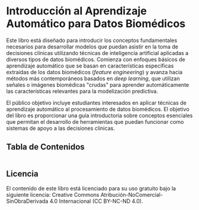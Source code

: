 # Introducción al Aprendizaje Automático para Datos Biomédicos

Este libro está diseñado para introducir los conceptos fundamentales necesarios para desarrollar modelos que puedan asistir en la toma de decisiones clínicas utilizando técnicas de inteligencia artificial aplicadas a diversos tipos de datos biomédicos. Comienza con enfoques básicos de aprendizaje automático que se basan en características específicas extraídas de los datos biomédicos (*feature engineering*) y avanza hacia métodos más contemporáneos basados en *deep learning*, que utilizan señales o imágenes biomédicas "crudas" para aprender automáticamente las características relevantes para la modelización predictiva.

El público objetivo incluye estudiantes interesados en aplicar técnicas de aprendizaje automático al procesamiento de datos biomédicos. El objetivo del libro es proporcionar una guía introductoria sobre conceptos esenciales que permitan el desarrollo de herramientas que puedan funcionar como sistemas de apoyo a las decisiones clínicas.

## Tabla de Contenidos

```{tableofcontents}
```

## Licencia

El contenido de este libro está licenciado para su uso gratuito bajo la siguiente licencia: Creative Commons Atribución-NoComercial-SinObraDerivada 4.0 Internacional (CC BY-NC-ND 4.0).
